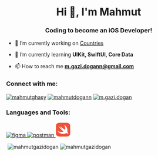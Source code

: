 <h1 align="center">Hi 👋, I'm Mahmut</h1>
<h3 align="center">Coding to become an iOS Developer!</h3>

- 🔭 I’m currently working on [Countries](https://github.com/mahmutgazidogan/Countries)

- 🌱 I’m currently learning **UIKit, SwiftUI, Core Data**

- 📫 How to reach me **m.gazi.dogann@gmail.com**

<h3 align="left">Connect with me:</h3>
<p align="left">
<a href="https://twitter.com/mahmutghasy" target="blank"><img align="center" src="https://raw.githubusercontent.com/rahuldkjain/github-profile-readme-generator/master/src/images/icons/Social/twitter.svg" alt="mahmutghasy" height="30" width="40" /></a>
<a href="https://linkedin.com/in/mahmutdogann" target="blank"><img align="center" src="https://raw.githubusercontent.com/rahuldkjain/github-profile-readme-generator/master/src/images/icons/Social/linked-in-alt.svg" alt="mahmutdogann" height="30" width="40" /></a>
<a href="https://instagram.com/m.gazi.dogan" target="blank"><img align="center" src="https://raw.githubusercontent.com/rahuldkjain/github-profile-readme-generator/master/src/images/icons/Social/instagram.svg" alt="m.gazi.dogan" height="30" width="40" /></a>
</p>

<h3 align="left">Languages and Tools:</h3>
<p align="left"> <a href="https://www.figma.com/" target="_blank" rel="noreferrer"> <img src="https://www.vectorlogo.zone/logos/figma/figma-icon.svg" alt="figma" width="40" height="40"/> </a> <a href="https://postman.com" target="_blank" rel="noreferrer"> <img src="https://www.vectorlogo.zone/logos/getpostman/getpostman-icon.svg" alt="postman" width="40" height="40"/> </a> <a href="https://developer.apple.com/swift/" target="_blank" rel="noreferrer"> <img src="https://raw.githubusercontent.com/devicons/devicon/master/icons/swift/swift-original.svg" alt="swift" width="40" height="40"/> </a> </p>

<p>&nbsp;<img align="center" src="https://github-readme-stats.vercel.app/api?username=mahmutgazidogan&show_icons=true&theme=dark&title_color=ffffff&text_color=ffffff&locale=en" alt="mahmutgazidogan" /> <img align="center" src="https://github-readme-streak-stats.herokuapp.com/?user=mahmutgazidogan&theme=dark" alt="mahmutgazidogan" /></p>
